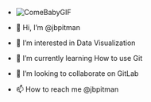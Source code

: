 - ![ComeBabyGIF](https://user-images.githubusercontent.com/100542117/156946063-6846c9b8-e3cc-4c48-b326-21290456169d.gif)


- 👋 Hi, I’m @jbpitman
- 👀 I’m interested in Data Visualization
- 🌱 I’m currently learning How to use Git
- 💞️ I’m looking to collaborate on GitLab
- 📫 How to reach me @jbpitman

<!---
jbpitman/jbpitman is a ✨ special ✨ repository because its `README.md` (this file) appears on your GitHub profile.
You can click the Preview link to take a look at your changes.
--->
